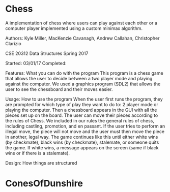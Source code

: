 # Chess

A implementation of chess where users can play against each other or a computer 
player implemented using a custom minimax algorithm.

Authors: Kyle Miller, MacKenzie Cavanagh, Andrew Callahan, Christopher Clarizio

CSE 20312 Data Structures Spring 2017

Started: 03/01/17
Completed: 

Features: What you can do with the program
This program is a chess game that allows the user to decide between a two player mode and playing against the computer. We used a graphics program (SDL2) that allows the user to see the chessboard and their moves easier. 

Usage: How to use the program
When the user first runs the program, they are prompted for which type of play they want to do to: 2 player mode or playing the computer. Then a chessboard appears in the GUI with all the pieces set up on the board. The user can move their pieces according to the rules of Chess. We included in our rules the general rules of chess, including castling, promotion, and en passant. If the user tries to perform an illegal move, the piece will not move and the user must then move the piece in another, legal way. The game continues like this until either white wins (by checkmate), black wins (by checkmate), stalemate, or someone quits the game. If white wins, a message appears on the screen (same if black wins or if there is a stalemate). 

Design: How things are structured

# ConesOfDunshire
